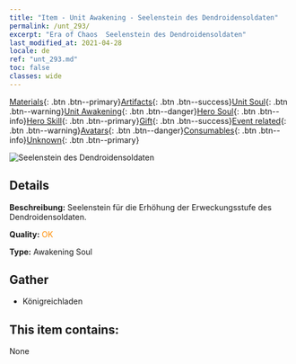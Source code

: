 ```yaml
---
title: "Item - Unit Awakening - Seelenstein des Dendroidensoldaten"
permalink: /unt_293/
excerpt: "Era of Chaos  Seelenstein des Dendroidensoldaten"
last_modified_at: 2021-04-28
locale: de
ref: "unt_293.md"
toc: false
classes: wide
---
```

 [Materials](/ItemsDE/){: .btn .btn--primary}[Artifacts](/ItemsDE/Artifacts/){: .btn .btn--success}[Unit Soul](/ItemsDE/UnitSoul/){: .btn .btn--warning}[Unit Awakening](/ItemsDE/UnitAwakening/){: .btn .btn--danger}[Hero Soul](/ItemsDE/HeroSoul/){: .btn .btn--info}[Hero Skill](/ItemsDE/HeroSkill/){: .btn .btn--primary}[Gift](/ItemsDE/Gift/){: .btn .btn--success}[Event related](/ItemsDE/Events/){: .btn .btn--warning}[Avatars](/ItemsDE/Avatars/){: .btn .btn--danger}[Consumables](/ItemsDE/Consumables/){: .btn .btn--info}[Unknown](/ItemsDE/Unknown/){: .btn .btn--primary}

 ![Seelenstein des Dendroidensoldaten](/images/u/tia_shuyao.jpg)

## Details
 **Beschreibung:** Seelenstein für die Erhöhung der Erweckungsstufe des Dendroidensoldaten.

 **Quality:** <span style="color: #FF8C00">OK</span>

 **Type:** Awakening Soul

## Gather

*    Königreichladen 

## This item contains:

  None


